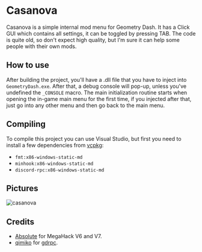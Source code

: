# Casanova
Casanova is a simple internal mod menu for Geometry Dash. It has a Click GUI which contains all settings, it can be toggled by pressing TAB. The code is quite old, so don't expect high quality, but I'm sure it can help some people with their own mods.

## How to use
After building the project, you'll have a .dll file that you have to inject into `GeometryDash.exe`. After that, a debug console will pop-up, unless you've undefined the `_CONSOLE` macro. The main initialization routine starts when opening the in-game main menu for the first time, if you injected after that, just go into any other menu and then go back to the main menu.

## Compiling
To compile this project you can use Visual Studio, but first you need to install a few dependencies from [vcpkg](https://vcpkg.io/en/index.html):
- `fmt:x86-windows-static-md`
- `minhook:x86-windows-static-md`
- `discord-rpc:x86-windows-static-md`

## Pictures
![casanova](https://user-images.githubusercontent.com/31806776/221366249-10037123-9384-4a0c-8abb-6bd1b672196c.png)

## Credits
- [Absolute](https://github.com/absoIute) for MegaHack V6 and V7.
- [qimiko](https://github.com/qimiko) for [gdrpc](https://github.com/qimiko/gdrpc).
